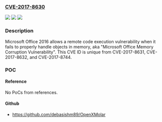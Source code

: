 ### [CVE-2017-8630](https://cve.mitre.org/cgi-bin/cvename.cgi?name=CVE-2017-8630)
![](https://img.shields.io/static/v1?label=Product&message=Microsoft%20Office&color=blue)
![](https://img.shields.io/static/v1?label=Version&message=n%2Fa&color=blue)
![](https://img.shields.io/static/v1?label=Vulnerability&message=Remote%20Code%20Execution&color=brighgreen)

### Description

Microsoft Office 2016 allows a remote code execution vulnerability when it fails to properly handle objects in memory, aka "Microsoft Office Memory Corruption Vulnerability". This CVE ID is unique from CVE-2017-8631, CVE-2017-8632, and CVE-2017-8744.

### POC

#### Reference
No PoCs from references.

#### Github
- https://github.com/debasishm89/OpenXMolar


